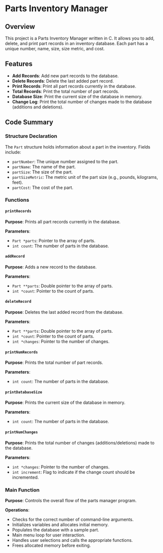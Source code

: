 # Parts Inventory Manager

## Overview
This project is a Parts Inventory Manager written in C. It allows you to add, delete, and print part records in an inventory database. Each part has a unique number, name, size, size metric, and cost.

## Features
- **Add Records**: Add new part records to the database.
- **Delete Records**: Delete the last added part record.
- **Print Records**: Print all part records currently in the database.
- **Total Records**: Print the total number of part records.
- **Database Size**: Print the current size of the database in memory.
- **Change Log**: Print the total number of changes made to the database (additions and deletions).

## Code Summary

### Structure Declaration
The `Part` structure holds information about a part in the inventory. Fields include:

- `partNumber`: The unique number assigned to the part.
- `partName`: The name of the part.
- `partSize`: The size of the part.
- `partSizeMetric`: The metric unit of the part size (e.g., pounds, kilograms, feet).
- `partCost`: The cost of the part.

### Functions

#### `printRecords`
**Purpose**: Prints all part records currently in the database.

**Parameters**:
- `Part *parts`: Pointer to the array of parts.
- `int count`: The number of parts in the database.

#### `addRecord`
**Purpose**: Adds a new record to the database.

**Parameters**:
- `Part **parts`: Double pointer to the array of parts.
- `int *count`: Pointer to the count of parts.

#### `deleteRecord`
**Purpose**: Deletes the last added record from the database.

**Parameters**:
- `Part **parts`: Double pointer to the array of parts.
- `int *count`: Pointer to the count of parts.
- `int *changes`: Pointer to the number of changes.

#### `printNumRecords`
**Purpose**: Prints the total number of part records.

**Parameters**:
- `int count`: The number of parts in the database.

#### `printDatabaseSize`
**Purpose**: Prints the current size of the database in memory.

**Parameters**:
- `int count`: The number of parts in the database.

#### `printNumChanges`
**Purpose**: Prints the total number of changes (additions/deletions) made to the database.

**Parameters**:
- `int *changes`: Pointer to the number of changes.
- `int increment`: Flag to indicate if the change count should be incremented.

### Main Function
**Purpose**: Controls the overall flow of the parts manager program.

**Operations**:
- Checks for the correct number of command-line arguments.
- Initializes variables and allocates initial memory.
- Populates the database with a sample part.
- Main menu loop for user interaction.
- Handles user selections and calls the appropriate functions.
- Frees allocated memory before exiting.
